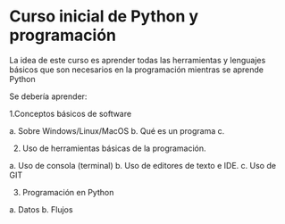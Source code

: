 # Curso inicial de Python y programación
La idea de este curso es aprender todas las herramientas y lenguajes básicos que son necesarios en la programación mientras se aprende Python

Se debería aprender:

1.Conceptos básicos de software
 
 a. Sobre Windows/Linux/MacOS
 b. Qué es un programa
 c. 

2. Uso de herramientas básicas de la programación.
 
 a. Uso de consola (terminal)
 b. Uso de editores de texto e IDE.
 c. Uso de GIT

3. Programación en Python

 a. Datos
 b. Flujos 
